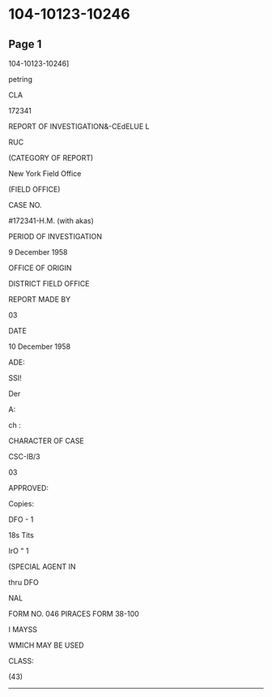 # 104-10123-10246

## Page 1

104-10123-10246]

petring

CLA

172341

REPORT OF INVESTIGATION&-CEdELUE L

RUC

(CATEGORY OF REPORT)

New York Field Office

(FIELD OFFICE)

CASE NO.

#172341-H.M. (with akas)

PERIOD OF INVESTIGATION

9 December 1958

OFFICE OF ORIGIN

DISTRICT FIELD OFFICE

REPORT MADE BY

03

DATE

10 December 1958

ADE:

SSI!

Der

A:

ch :

CHARACTER OF CASE

CSC-IB/3

03

APPROVED:

Copies:

DFO - 1

18s Tits

IrO " 1

(SPECIAL AGENT IN

thru DFO

NAL

FORM NO. 046 PIRACES FORM 38-100

I MAYSS

WMICH MAY BE USED

CLASS:

(43)

---

